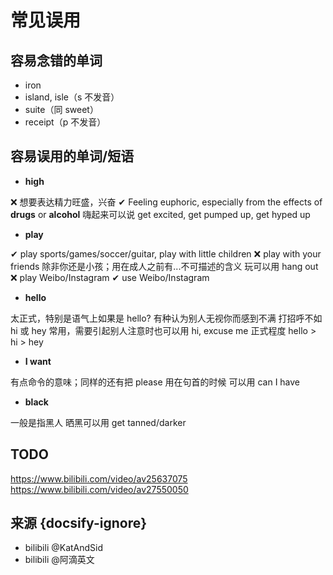 # 常见误用

## 容易念错的单词

- iron
- island, isle（s 不发音）
- suite（同 sweet）
- receipt（p 不发音）

## 容易误用的单词/短语

- **high**

❌ 想要表达精力旺盛，兴奋
✔ Feeling euphoric, especially from the effects of **drugs** or **alcohol**
嗨起来可以说 get excited, get pumped up, get hyped up

- **play**

✔ play sports/games/soccer/guitar, play with little children
❌ play with your friends 除非你还是小孩；用在成人之前有...不可描述的含义
玩可以用 hang out
❌ play Weibo/Instagram
✔ use Weibo/Instagram

- **hello**

太正式，特别是语气上如果是 hello? 有种认为别人无视你而感到不满
打招呼不如 hi 或 hey 常用，需要引起别人注意时也可以用 hi, excuse me
正式程度 hello > hi > hey

- **I want**

有点命令的意味；同样的还有把 please 用在句首的时候
可以用 can I have

- **black**

一般是指黑人
晒黑可以用 get tanned/darker

## TODO

https://www.bilibili.com/video/av25637075
https://www.bilibili.com/video/av27550050

## 来源 {docsify-ignore}

- bilibili @KatAndSid
- bilibili @阿滴英文
